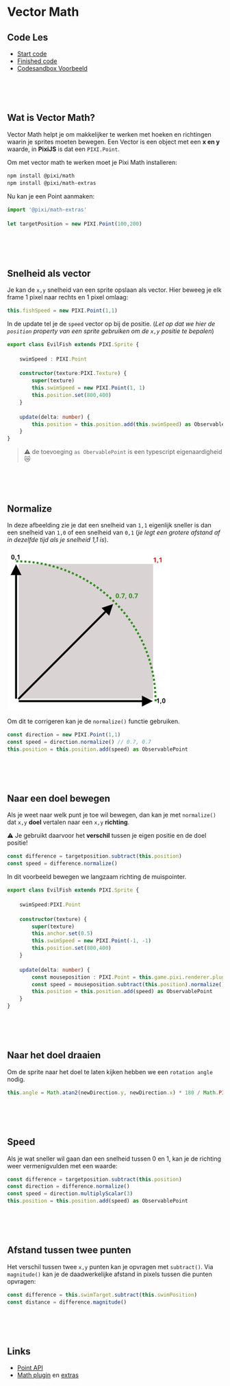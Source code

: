 # Vector Math

## Code Les

- [Start code](https://github.com/HR-CMGT/PRG04-pixi-vectormath)
- [Finished code](https://github.com/HR-CMGT/PRG04-pixi-vectormath-completed)
- [Codesandbox Voorbeeld](https://codesandbox.io/s/pixi-evilfish-9h5nig)

<br>
<br>
<br>

## Wat is Vector Math?

Vector Math helpt je om makkelijker te werken met hoeken en richtingen waarin je sprites moeten bewegen. Een Vector is een object met een **x en y** waarde, in **PixiJS** is dat een `PIXI.Point`.

Om met vector math te werken moet je Pixi Math installeren:

```bash
npm install @pixi/math
npm install @pixi/math-extras
```

Nu kan je een Point aanmaken:

```typescript
import '@pixi/math-extras'

let targetPosition = new PIXI.Point(100,200)
```


<br>
<br>
<br>

## Snelheid als vector

Je kan de `x,y` snelheid van een sprite opslaan als vector. Hier beweeg je elk frame 1 pixel naar rechts en 1 pixel omlaag:

```typescript
this.fishSpeed = new PIXI.Point(1,1)
```
In de update tel je de `speed` vector op bij de positie. (*Let op dat we hier de `position` property van een sprite gebruiken om de `x,y` positie te bepalen*)

```typescript
export class EvilFish extends PIXI.Sprite {

    swimSpeed : PIXI.Point

    constructor(texture:PIXI.Texture) {
        super(texture)
        this.swimSpeed = new PIXI.Point(1, 1)
        this.position.set(800,400)
    }

    update(delta: number) {
        this.position = this.position.add(this.swimSpeed) as ObservablePoint  
    }
}
```
> ⚠️ de toevoeging `as ObervablePoint` is een typescript eigenaardigheid 😿 

<br>
<Br>
<br>

## Normalize

In deze afbeelding zie je dat een snelheid van `1,1` eigenlijk sneller is dan een snelheid van `1,0` of een snelheid van `0,1` (*je legt een grotere afstand af in dezelfde tijd als je snelheid 1,1 is*). 

![vector](./vector.png)

Om dit te corrigeren kan je de `normalize()` functie gebruiken.

```typescript
const direction = new PIXI.Point(1,1)
const speed = direction.normalize() // 0.7, 0.7
this.position = this.position.add(speed) as ObservablePoint 
```

<br>
<br>
<br>

## Naar een doel bewegen

Als je weet naar welk punt je toe wil bewegen, dan kan je met `normalize()` dat `x,y` **doel** vertalen naar een `x,y` **richting**. 

⚠️ Je gebruikt daarvoor het **verschil** tussen je eigen positie en de doel positie!

```typescript
const difference = targetposition.subtract(this.position)
const speed = difference.normalize()
```

In dit voorbeeld bewegen we langzaam richting de muispointer.

```typescript
export class EvilFish extends PIXI.Sprite {

    swimSpeed:PIXI.Point

    constructor(texture) {
        super(texture)
        this.anchor.set(0.5)   
        this.swimSpeed = new PIXI.Point(-1, -1)
        this.position.set(800,400)
    }

    update(delta: number) {
        const mouseposition : PIXI.Point = this.game.pixi.renderer.plugins.interaction.mouse.global
        const speed = mouseposition.subtract(this.position).normalize()
        this.position = this.position.add(speed) as ObservablePoint
    }
}
```
<br>
<br>
<br>

## Naar het doel draaien

Om de sprite naar het doel te laten kijken hebben we een `rotation angle` nodig.

```typescript
this.angle = Math.atan2(newDirection.y, newDirection.x) * 180 / Math.PI
```

<br>
<br>
<br>

## Speed

Als je wat sneller wil gaan dan een snelheid tussen 0 en 1, kan je de richting weer vermenigvulden met een waarde:

```typescript
const difference = targetposition.subtract(this.position)
const direction = difference.normalize()
const speed = direction.multiplyScalar(3)
this.position = this.position.add(speed) as ObservablePoint
```
<br>
<br>
<br>


## Afstand tussen twee punten

Het verschil tussen twee `x,y` punten kan je opvragen met `subtract()`. Via `magnitude()` kan je de daadwerkelijke afstand in pixels tussen die punten opvragen:

```typescript
const difference = this.swimTarget.subtract(this.swimPosition)
const distance = difference.magnitude()
```
    
<br>
<br>
<br>

## Links

- [Point API](https://pixijs.download/release/docs/PIXI.Point.html)
- [Math plugin](https://api.pixijs.io/@pixi/math.html) en [extras](https://www.runpkg.com/?@pixi/math-extras@6.3.0/README.md)
